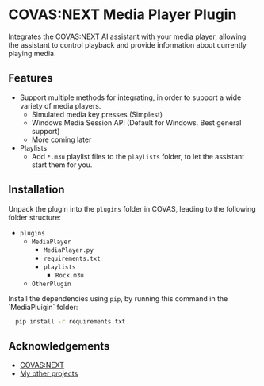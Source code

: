
# COVAS:NEXT Media Player Plugin

Integrates the COVAS:NEXT AI assistant with your media player, allowing the assistant to control playback and provide information about currently playing media.


## Features

- Support multiple methods for integrating, in order to support a wide variety of media players.
    - Simulated media key presses (Simplest)
    - Windows Media Session API (Default for Windows. Best general support)
    - More coming later
- Playlists
    * Add `*.m3u` playlist files to the `playlists` folder, to let the assistant start them for you.


## Installation

Unpack the plugin into the `plugins` folder in COVAS, leading to the following folder structure:
* `plugins`
    * `MediaPlayer`
        * `MediaPlayer.py`
        * `requirements.txt`
        * `playlists`
            * `Rock.m3u`
    * `OtherPlugin`

Install the dependencies using `pip`, by running this command in the ´MediaPluigin` folder:
```bash
  pip install -r requirements.txt
```
    
## Acknowledgements

 - [COVAS:NEXT](https://github.com/RatherRude/Elite-Dangerous-AI-Integration)
 - [My other projects](https://github.com/maverickMartyn)

